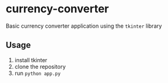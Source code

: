 # currency-converter

Basic currency converter application using the `tkinter` library

## Usage
1. install tkinter
2. clone the repository
3. run `python app.py`
